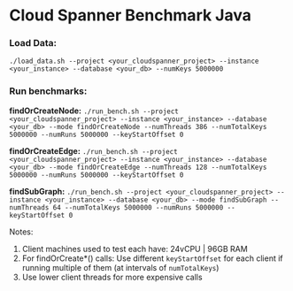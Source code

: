 # Cloud Spanner Benchmark Java

### Load Data:

`./load_data.sh --project <your_cloudspanner_project> --instance <your_instance> --database <your_db> --numKeys 5000000`

### Run benchmarks:

**findOrCreateNode:**
`./run_bench.sh --project <your_cloudspanner_project> --instance <your_instance> --database <your_db> --mode findOrCreateNode --numThreads 386 --numTotalKeys 5000000 --numRuns 5000000 --keyStartOffset 0`

**findOrCreateEdge:**
`./run_bench.sh --project <your_cloudspanner_project> --instance <your_instance> --database <your_db> --mode findOrCreateEdge --numThreads 128 --numTotalKeys 5000000 --numRuns 5000000 --keyStartOffset 0`

**findSubGraph:**
`./run_bench.sh --project <your_cloudspanner_project> --instance <your_instance> --database <your_db> --mode findSubGraph --numThreads 64 --numTotalKeys 5000000 --numRuns 5000000 --keyStartOffset 0`

Notes:
1. Client machines used to test each have: 24vCPU | 96GB RAM
2. For findOrCreate*() calls: Use different `keyStartOffset` for each client if running multiple of them (at intervals of `numTotalKeys`)
3. Use lower client threads for more expensive calls

